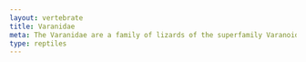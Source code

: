 ```yaml
---
layout: vertebrate
title: Varanidae
meta: The Varanidae are a family of lizards of the superfamily Varanoidea. The family, a group of carnivorous and frugivorous lizards, includes the extinct Megalania (the largest known lizard), the Komodo dragon (the largest living lizard), and the crocodile monitor. The Varanidae contain the living genus Varanus and a number of extinct taxa. Their closest living relatives are the anguid and helodermatid lizards.
type: reptiles
---
```

